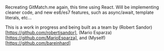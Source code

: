 Recreating GitMatch.me again, this time using React. Will be implementing cleaner code, and new es6/es7 features, such as async/await, template literals, etc...

This is a work in progress and being built as a team by (Robert Sandor)[https://github.com/robertisandor], (Mario Esparza)[https://github.com/MarioEsparza], and (Myself)[https://github.com/bareinhard]
